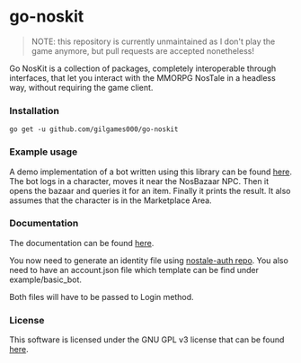 # go-noskit

> NOTE: this repository is currently unmaintained as I don't play the game anymore, but pull requests are accepted nonetheless!

Go NosKit is a collection of packages, completely interoperable through interfaces, that let you interact with the MMORPG NosTale in a headless way, without requiring the game client.

### Installation
```
go get -u github.com/gilgames000/go-noskit
```

### Example usage
A demo implementation of a bot written using this library can be found [here](https://github.com/Gilgames000/go-noskit/blob/master/example/basic_bot/main.go). The bot logs in a character, moves it near the NosBazaar NPC. Then it opens the bazaar and queries it for an item. Finally it prints the result. It also
assumes that the character is in the Marketplace Area.

### Documentation
The documentation can be found [here](https://pkg.go.dev/github.com/gilgames000/go-noskit).

You now need to generate an identity file using [nostale-auth repo](https://github.com/stdLemon/nostale-auth).
You also need to have an account.json file which template can be find under example/basic_bot.

Both files will have to be passed to Login method.

### License
This software is licensed under the GNU GPL v3 license that can be found [here](https://github.com/Gilgames000/go-noskit/blob/master/LICENSE).
